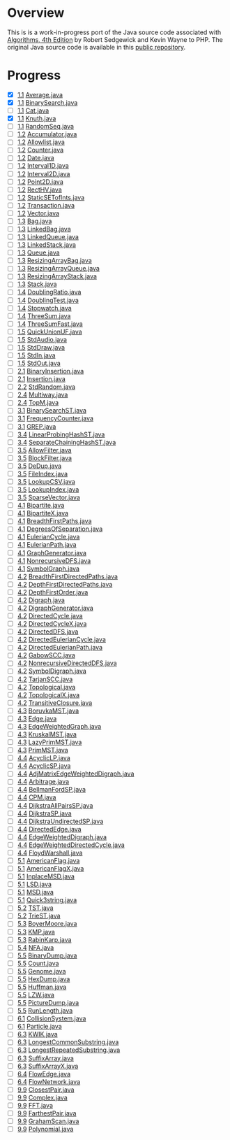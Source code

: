 # Overview

This is is a work-in-progress port of the Java source code associated
with [Algorithms, 4th Edition](http://amzn.to/13VNJi7)
by Robert Sedgewick and Kevin Wayne to PHP. The original Java source code is available in
this [public repository](https://github.com/kevin-wayne/algs4).

# Progress

- [x] [1.1](https://algs4.cs.princeton.edu/11model) [Average.java](https://github.com/kevin-wayne/algs4/blob/master/src/main/java/edu/princeton/cs/algs4/Average.java)
- [x] [1.1](https://algs4.cs.princeton.edu/11model) [BinarySearch.java](https://github.com/kevin-wayne/algs4/blob/master/src/main/java/edu/princeton/cs/algs4/BinarySearch.java)
- [ ] [1.1](https://algs4.cs.princeton.edu/11model) [Cat.java](https://github.com/kevin-wayne/algs4/blob/master/src/main/java/edu/princeton/cs/algs4/Cat.java)
- [x] [1.1](https://algs4.cs.princeton.edu/11model) [Knuth.java](https://github.com/kevin-wayne/algs4/blob/master/src/main/java/edu/princeton/cs/algs4/Knuth.java)
- [ ] [1.1](https://algs4.cs.princeton.edu/11model) [RandomSeq.java](https://github.com/kevin-wayne/algs4/blob/master/src/main/java/edu/princeton/cs/algs4/RandomSeq.java)
- [ ] [1.2](https://algs4.cs.princeton.edu/12oop) [Accumulator.java](https://github.com/kevin-wayne/algs4/blob/master/src/main/java/edu/princeton/cs/algs4/Accumulator.java)
- [ ] [1.2](https://algs4.cs.princeton.edu/12oop) [Allowlist.java](https://github.com/kevin-wayne/algs4/blob/master/src/main/java/edu/princeton/cs/algs4/Allowlist.java)
- [ ] [1.2](https://algs4.cs.princeton.edu/12oop) [Counter.java](https://github.com/kevin-wayne/algs4/blob/master/src/main/java/edu/princeton/cs/algs4/Counter.java)
- [ ] [1.2](https://algs4.cs.princeton.edu/12oop) [Date.java](https://github.com/kevin-wayne/algs4/blob/master/src/main/java/edu/princeton/cs/algs4/Date.java)
- [ ] [1.2](https://algs4.cs.princeton.edu/12oop) [Interval1D.java](https://github.com/kevin-wayne/algs4/blob/master/src/main/java/edu/princeton/cs/algs4/Interval1D.java)
- [ ] [1.2](https://algs4.cs.princeton.edu/12oop) [Interval2D.java](https://github.com/kevin-wayne/algs4/blob/master/src/main/java/edu/princeton/cs/algs4/Interval2D.java)
- [ ] [1.2](https://algs4.cs.princeton.edu/12oop) [Point2D.java](https://github.com/kevin-wayne/algs4/blob/master/src/main/java/edu/princeton/cs/algs4/Point2D.java)
- [ ] [1.2](https://algs4.cs.princeton.edu/12oop) [RectHV.java](https://github.com/kevin-wayne/algs4/blob/master/src/main/java/edu/princeton/cs/algs4/RectHV.java)
- [ ] [1.2](https://algs4.cs.princeton.edu/12oop) [StaticSETofInts.java](https://github.com/kevin-wayne/algs4/blob/master/src/main/java/edu/princeton/cs/algs4/StaticSETofInts.java)
- [ ] [1.2](https://algs4.cs.princeton.edu/12oop) [Transaction.java](https://github.com/kevin-wayne/algs4/blob/master/src/main/java/edu/princeton/cs/algs4/Transaction.java)
- [ ] [1.2](https://algs4.cs.princeton.edu/12oop) [Vector.java](https://github.com/kevin-wayne/algs4/blob/master/src/main/java/edu/princeton/cs/algs4/Vector.java)
- [ ] [1.3](https://algs4.cs.princeton.edu/13stacks) [Bag.java](https://github.com/kevin-wayne/algs4/blob/master/src/main/java/edu/princeton/cs/algs4/Bag.java)
- [ ] [1.3](https://algs4.cs.princeton.edu/13stacks) [LinkedBag.java](https://github.com/kevin-wayne/algs4/blob/master/src/main/java/edu/princeton/cs/algs4/LinkedBag.java)
- [ ] [1.3](https://algs4.cs.princeton.edu/13stacks) [LinkedQueue.java](https://github.com/kevin-wayne/algs4/blob/master/src/main/java/edu/princeton/cs/algs4/LinkedQueue.java)
- [ ] [1.3](https://algs4.cs.princeton.edu/13stacks) [LinkedStack.java](https://github.com/kevin-wayne/algs4/blob/master/src/main/java/edu/princeton/cs/algs4/LinkedStack.java)
- [ ] [1.3](https://algs4.cs.princeton.edu/13stacks) [Queue.java](https://github.com/kevin-wayne/algs4/blob/master/src/main/java/edu/princeton/cs/algs4/Queue.java)
- [ ] [1.3](https://algs4.cs.princeton.edu/13stacks) [ResizingArrayBag.java](https://github.com/kevin-wayne/algs4/blob/master/src/main/java/edu/princeton/cs/algs4/ResizingArrayBag.java)
- [ ] [1.3](https://algs4.cs.princeton.edu/13stacks) [ResizingArrayQueue.java](https://github.com/kevin-wayne/algs4/blob/master/src/main/java/edu/princeton/cs/algs4/ResizingArrayQueue.java)
- [ ] [1.3](https://algs4.cs.princeton.edu/13stacks) [ResizingArrayStack.java](https://github.com/kevin-wayne/algs4/blob/master/src/main/java/edu/princeton/cs/algs4/ResizingArrayStack.java)
- [ ] [1.3](https://algs4.cs.princeton.edu/13stacks) [Stack.java](https://github.com/kevin-wayne/algs4/blob/master/src/main/java/edu/princeton/cs/algs4/Stack.java)
- [ ] [1.4](https://algs4.cs.princeton.edu/14analysis) [DoublingRatio.java](https://github.com/kevin-wayne/algs4/blob/master/src/main/java/edu/princeton/cs/algs4/DoublingRatio.java)
- [ ] [1.4](https://algs4.cs.princeton.edu/14analysis) [DoublingTest.java](https://github.com/kevin-wayne/algs4/blob/master/src/main/java/edu/princeton/cs/algs4/DoublingTest.java)
- [ ] [1.4](https://algs4.cs.princeton.edu/14analysis) [Stopwatch.java](https://github.com/kevin-wayne/algs4/blob/master/src/main/java/edu/princeton/cs/algs4/Stopwatch.java)
- [ ] [1.4](https://algs4.cs.princeton.edu/14analysis) [ThreeSum.java](https://github.com/kevin-wayne/algs4/blob/master/src/main/java/edu/princeton/cs/algs4/ThreeSum.java)
- [ ] [1.4](https://algs4.cs.princeton.edu/14analysis) [ThreeSumFast.java](https://github.com/kevin-wayne/algs4/blob/master/src/main/java/edu/princeton/cs/algs4/ThreeSumFast.java)
- [ ] [1.5](https://algs4.cs.princeton.edu/15uf) [QuickUnionUF.java](https://github.com/kevin-wayne/algs4/blob/master/src/main/java/edu/princeton/cs/algs4/QuickUnionUF.java)
- [ ] [1.5](https://introcs.cs.princeton.edu/15inout) [StdAudio.java](https://github.com/kevin-wayne/algs4/blob/master/src/main/java/edu/princeton/cs/algs4/StdAudio.java)
- [ ] [1.5](https://introcs.cs.princeton.edu/15inout) [StdDraw.java](https://github.com/kevin-wayne/algs4/blob/master/src/main/java/edu/princeton/cs/algs4/StdDraw.java)
- [ ] [1.5](https://introcs.cs.princeton.edu/15inout) [StdIn.java](https://github.com/kevin-wayne/algs4/blob/master/src/main/java/edu/princeton/cs/algs4/StdIn.java)
- [ ] [1.5](https://introcs.cs.princeton.edu/15inout) [StdOut.java](https://github.com/kevin-wayne/algs4/blob/master/src/main/java/edu/princeton/cs/algs4/StdOut.java)
- [ ] [2.1](https://algs4.cs.princeton.edu/21elementary) [BinaryInsertion.java](https://github.com/kevin-wayne/algs4/blob/master/src/main/java/edu/princeton/cs/algs4/BinaryInsertion.java)
- [ ] [2.1](https://algs4.cs.princeton.edu/21elementary) [Insertion.java](https://github.com/kevin-wayne/algs4/blob/master/src/main/java/edu/princeton/cs/algs4/Insertion.java)
- [ ] [2.2](https://introcs.cs.princeton.edu/22library) [StdRandom.java](https://github.com/kevin-wayne/algs4/blob/master/src/main/java/edu/princeton/cs/algs4/StdRandom.java)
- [ ] [2.4](https://algs4.cs.princeton.edu/24pq) [Multiway.java](https://github.com/kevin-wayne/algs4/blob/master/src/main/java/edu/princeton/cs/algs4/Multiway.java)
- [ ] [2.4](https://algs4.cs.princeton.edu/24pq) [TopM.java](https://github.com/kevin-wayne/algs4/blob/master/src/main/java/edu/princeton/cs/algs4/TopM.java)
- [ ] [3.1](https://algs4.cs.princeton.edu/31elementary) [BinarySearchST.java](https://github.com/kevin-wayne/algs4/blob/master/src/main/java/edu/princeton/cs/algs4/BinarySearchST.java)
- [ ] [3.1](https://algs4.cs.princeton.edu/31elementary) [FrequencyCounter.java](https://github.com/kevin-wayne/algs4/blob/master/src/main/java/edu/princeton/cs/algs4/FrequencyCounter.java)
- [ ] [3.1](https://algs4.cs.princeton.edu/31elementary) [GREP.java](https://github.com/kevin-wayne/algs4/blob/master/src/main/java/edu/princeton/cs/algs4/GREP.java)
- [ ] [3.4](https://algs4.cs.princeton.edu/34hash) [LinearProbingHashST.java](https://github.com/kevin-wayne/algs4/blob/master/src/main/java/edu/princeton/cs/algs4/LinearProbingHashST.java)
- [ ] [3.4](https://algs4.cs.princeton.edu/34hash) [SeparateChainingHashST.java](https://github.com/kevin-wayne/algs4/blob/master/src/main/java/edu/princeton/cs/algs4/SeparateChainingHashST.java)
- [ ] [3.5](https://algs4.cs.princeton.edu/35applications) [AllowFilter.java](https://github.com/kevin-wayne/algs4/blob/master/src/main/java/edu/princeton/cs/algs4/AllowFilter.java)
- [ ] [3.5](https://algs4.cs.princeton.edu/35applications) [BlockFilter.java](https://github.com/kevin-wayne/algs4/blob/master/src/main/java/edu/princeton/cs/algs4/BlockFilter.java)
- [ ] [3.5](https://algs4.cs.princeton.edu/35applications) [DeDup.java](https://github.com/kevin-wayne/algs4/blob/master/src/main/java/edu/princeton/cs/algs4/DeDup.java)
- [ ] [3.5](https://algs4.cs.princeton.edu/35applications) [FileIndex.java](https://github.com/kevin-wayne/algs4/blob/master/src/main/java/edu/princeton/cs/algs4/FileIndex.java)
- [ ] [3.5](https://algs4.cs.princeton.edu/35applications) [LookupCSV.java](https://github.com/kevin-wayne/algs4/blob/master/src/main/java/edu/princeton/cs/algs4/LookupCSV.java)
- [ ] [3.5](https://algs4.cs.princeton.edu/35applications) [LookupIndex.java](https://github.com/kevin-wayne/algs4/blob/master/src/main/java/edu/princeton/cs/algs4/LookupIndex.java)
- [ ] [3.5](https://algs4.cs.princeton.edu/35applications) [SparseVector.java](https://github.com/kevin-wayne/algs4/blob/master/src/main/java/edu/princeton/cs/algs4/SparseVector.java)
- [ ] [4.1](https://algs4.cs.princeton.edu/41graph) [Bipartite.java](https://github.com/kevin-wayne/algs4/blob/master/src/main/java/edu/princeton/cs/algs4/Bipartite.java)
- [ ] [4.1](https://algs4.cs.princeton.edu/41graph) [BipartiteX.java](https://github.com/kevin-wayne/algs4/blob/master/src/main/java/edu/princeton/cs/algs4/BipartiteX.java)
- [ ] [4.1](https://algs4.cs.princeton.edu/41graph) [BreadthFirstPaths.java](https://github.com/kevin-wayne/algs4/blob/master/src/main/java/edu/princeton/cs/algs4/BreadthFirstPaths.java)
- [ ] [4.1](https://algs4.cs.princeton.edu/41graph) [DegreesOfSeparation.java](https://github.com/kevin-wayne/algs4/blob/master/src/main/java/edu/princeton/cs/algs4/DegreesOfSeparation.java)
- [ ] [4.1](https://algs4.cs.princeton.edu/41graph) [EulerianCycle.java](https://github.com/kevin-wayne/algs4/blob/master/src/main/java/edu/princeton/cs/algs4/EulerianCycle.java)
- [ ] [4.1](https://algs4.cs.princeton.edu/41graph) [EulerianPath.java](https://github.com/kevin-wayne/algs4/blob/master/src/main/java/edu/princeton/cs/algs4/EulerianPath.java)
- [ ] [4.1](https://algs4.cs.princeton.edu/41graph) [GraphGenerator.java](https://github.com/kevin-wayne/algs4/blob/master/src/main/java/edu/princeton/cs/algs4/GraphGenerator.java)
- [ ] [4.1](https://algs4.cs.princeton.edu/41graph) [NonrecursiveDFS.java](https://github.com/kevin-wayne/algs4/blob/master/src/main/java/edu/princeton/cs/algs4/NonrecursiveDFS.java)
- [ ] [4.1](https://algs4.cs.princeton.edu/41graph) [SymbolGraph.java](https://github.com/kevin-wayne/algs4/blob/master/src/main/java/edu/princeton/cs/algs4/SymbolGraph.java)
- [ ] [4.2](https://algs4.cs.princeton.edu/42digraph) [BreadthFirstDirectedPaths.java](https://github.com/kevin-wayne/algs4/blob/master/src/main/java/edu/princeton/cs/algs4/BreadthFirstDirectedPaths.java)
- [ ] [4.2](https://algs4.cs.princeton.edu/42digraph) [DepthFirstDirectedPaths.java](https://github.com/kevin-wayne/algs4/blob/master/src/main/java/edu/princeton/cs/algs4/DepthFirstDirectedPaths.java)
- [ ] [4.2](https://algs4.cs.princeton.edu/42digraph) [DepthFirstOrder.java](https://github.com/kevin-wayne/algs4/blob/master/src/main/java/edu/princeton/cs/algs4/DepthFirstOrder.java)
- [ ] [4.2](https://algs4.cs.princeton.edu/42digraph) [Digraph.java](https://github.com/kevin-wayne/algs4/blob/master/src/main/java/edu/princeton/cs/algs4/Digraph.java)
- [ ] [4.2](https://algs4.cs.princeton.edu/42digraph) [DigraphGenerator.java](https://github.com/kevin-wayne/algs4/blob/master/src/main/java/edu/princeton/cs/algs4/DigraphGenerator.java)
- [ ] [4.2](https://algs4.cs.princeton.edu/42digraph) [DirectedCycle.java](https://github.com/kevin-wayne/algs4/blob/master/src/main/java/edu/princeton/cs/algs4/DirectedCycle.java)
- [ ] [4.2](https://algs4.cs.princeton.edu/42digraph) [DirectedCycleX.java](https://github.com/kevin-wayne/algs4/blob/master/src/main/java/edu/princeton/cs/algs4/DirectedCycleX.java)
- [ ] [4.2](https://algs4.cs.princeton.edu/42digraph) [DirectedDFS.java](https://github.com/kevin-wayne/algs4/blob/master/src/main/java/edu/princeton/cs/algs4/DirectedDFS.java)
- [ ] [4.2](https://algs4.cs.princeton.edu/42digraph) [DirectedEulerianCycle.java](https://github.com/kevin-wayne/algs4/blob/master/src/main/java/edu/princeton/cs/algs4/DirectedEulerianCycle.java)
- [ ] [4.2](https://algs4.cs.princeton.edu/42digraph) [DirectedEulerianPath.java](https://github.com/kevin-wayne/algs4/blob/master/src/main/java/edu/princeton/cs/algs4/DirectedEulerianPath.java)
- [ ] [4.2](https://algs4.cs.princeton.edu/42digraph) [GabowSCC.java](https://github.com/kevin-wayne/algs4/blob/master/src/main/java/edu/princeton/cs/algs4/GabowSCC.java)
- [ ] [4.2](https://algs4.cs.princeton.edu/42digraph) [NonrecursiveDirectedDFS.java](https://github.com/kevin-wayne/algs4/blob/master/src/main/java/edu/princeton/cs/algs4/NonrecursiveDirectedDFS.java)
- [ ] [4.2](https://algs4.cs.princeton.edu/42digraph) [SymbolDigraph.java](https://github.com/kevin-wayne/algs4/blob/master/src/main/java/edu/princeton/cs/algs4/SymbolDigraph.java)
- [ ] [4.2](https://algs4.cs.princeton.edu/42digraph) [TarjanSCC.java](https://github.com/kevin-wayne/algs4/blob/master/src/main/java/edu/princeton/cs/algs4/TarjanSCC.java)
- [ ] [4.2](https://algs4.cs.princeton.edu/42digraph) [Topological.java](https://github.com/kevin-wayne/algs4/blob/master/src/main/java/edu/princeton/cs/algs4/Topological.java)
- [ ] [4.2](https://algs4.cs.princeton.edu/42digraph) [TopologicalX.java](https://github.com/kevin-wayne/algs4/blob/master/src/main/java/edu/princeton/cs/algs4/TopologicalX.java)
- [ ] [4.2](https://algs4.cs.princeton.edu/42digraph) [TransitiveClosure.java](https://github.com/kevin-wayne/algs4/blob/master/src/main/java/edu/princeton/cs/algs4/TransitiveClosure.java)
- [ ] [4.3](https://algs4.cs.princeton.edu/43mst) [BoruvkaMST.java](https://github.com/kevin-wayne/algs4/blob/master/src/main/java/edu/princeton/cs/algs4/BoruvkaMST.java)
- [ ] [4.3](https://algs4.cs.princeton.edu/43mst) [Edge.java](https://github.com/kevin-wayne/algs4/blob/master/src/main/java/edu/princeton/cs/algs4/Edge.java)
- [ ] [4.3](https://algs4.cs.princeton.edu/43mst) [EdgeWeightedGraph.java](https://github.com/kevin-wayne/algs4/blob/master/src/main/java/edu/princeton/cs/algs4/EdgeWeightedGraph.java)
- [ ] [4.3](https://algs4.cs.princeton.edu/43mst) [KruskalMST.java](https://github.com/kevin-wayne/algs4/blob/master/src/main/java/edu/princeton/cs/algs4/KruskalMST.java)
- [ ] [4.3](https://algs4.cs.princeton.edu/43mst) [LazyPrimMST.java](https://github.com/kevin-wayne/algs4/blob/master/src/main/java/edu/princeton/cs/algs4/LazyPrimMST.java)
- [ ] [4.3](https://algs4.cs.princeton.edu/43mst) [PrimMST.java](https://github.com/kevin-wayne/algs4/blob/master/src/main/java/edu/princeton/cs/algs4/PrimMST.java)
- [ ] [4.4](https://algs4.cs.princeton.edu/44sp) [AcyclicLP.java](https://github.com/kevin-wayne/algs4/blob/master/src/main/java/edu/princeton/cs/algs4/AcyclicLP.java)
- [ ] [4.4](https://algs4.cs.princeton.edu/44sp) [AcyclicSP.java](https://github.com/kevin-wayne/algs4/blob/master/src/main/java/edu/princeton/cs/algs4/AcyclicSP.java)
- [ ] [4.4](https://algs4.cs.princeton.edu/44sp) [AdjMatrixEdgeWeightedDigraph.java](https://github.com/kevin-wayne/algs4/blob/master/src/main/java/edu/princeton/cs/algs4/AdjMatrixEdgeWeightedDigraph.java)
- [ ] [4.4](https://algs4.cs.princeton.edu/44sp) [Arbitrage.java](https://github.com/kevin-wayne/algs4/blob/master/src/main/java/edu/princeton/cs/algs4/Arbitrage.java)
- [ ] [4.4](https://algs4.cs.princeton.edu/44sp) [BellmanFordSP.java](https://github.com/kevin-wayne/algs4/blob/master/src/main/java/edu/princeton/cs/algs4/BellmanFordSP.java)
- [ ] [4.4](https://algs4.cs.princeton.edu/44sp) [CPM.java](https://github.com/kevin-wayne/algs4/blob/master/src/main/java/edu/princeton/cs/algs4/CPM.java)
- [ ] [4.4](https://algs4.cs.princeton.edu/44sp) [DijkstraAllPairsSP.java](https://github.com/kevin-wayne/algs4/blob/master/src/main/java/edu/princeton/cs/algs4/DijkstraAllPairsSP.java)
- [ ] [4.4](https://algs4.cs.princeton.edu/44sp) [DijkstraSP.java](https://github.com/kevin-wayne/algs4/blob/master/src/main/java/edu/princeton/cs/algs4/DijkstraSP.java)
- [ ] [4.4](https://algs4.cs.princeton.edu/44sp) [DijkstraUndirectedSP.java](https://github.com/kevin-wayne/algs4/blob/master/src/main/java/edu/princeton/cs/algs4/DijkstraUndirectedSP.java)
- [ ] [4.4](https://algs4.cs.princeton.edu/44sp) [DirectedEdge.java](https://github.com/kevin-wayne/algs4/blob/master/src/main/java/edu/princeton/cs/algs4/DirectedEdge.java)
- [ ] [4.4](https://algs4.cs.princeton.edu/44sp) [EdgeWeightedDigraph.java](https://github.com/kevin-wayne/algs4/blob/master/src/main/java/edu/princeton/cs/algs4/EdgeWeightedDigraph.java)
- [ ] [4.4](https://algs4.cs.princeton.edu/44sp) [EdgeWeightedDirectedCycle.java](https://github.com/kevin-wayne/algs4/blob/master/src/main/java/edu/princeton/cs/algs4/EdgeWeightedDirectedCycle.java)
- [ ] [4.4](https://algs4.cs.princeton.edu/44sp) [FloydWarshall.java](https://github.com/kevin-wayne/algs4/blob/master/src/main/java/edu/princeton/cs/algs4/FloydWarshall.java)
- [ ] [5.1](https://algs4.cs.princeton.edu/51radix) [AmericanFlag.java](https://github.com/kevin-wayne/algs4/blob/master/src/main/java/edu/princeton/cs/algs4/AmericanFlag.java)
- [ ] [5.1](https://algs4.cs.princeton.edu/51radix) [AmericanFlagX.java](https://github.com/kevin-wayne/algs4/blob/master/src/main/java/edu/princeton/cs/algs4/AmericanFlagX.java)
- [ ] [5.1](https://algs4.cs.princeton.edu/51radix) [InplaceMSD.java](https://github.com/kevin-wayne/algs4/blob/master/src/main/java/edu/princeton/cs/algs4/InplaceMSD.java)
- [ ] [5.1](https://algs4.cs.princeton.edu/51radix) [LSD.java](https://github.com/kevin-wayne/algs4/blob/master/src/main/java/edu/princeton/cs/algs4/LSD.java)
- [ ] [5.1](https://algs4.cs.princeton.edu/51radix) [MSD.java](https://github.com/kevin-wayne/algs4/blob/master/src/main/java/edu/princeton/cs/algs4/MSD.java)
- [ ] [5.1](https://algs4.cs.princeton.edu/51radix) [Quick3string.java](https://github.com/kevin-wayne/algs4/blob/master/src/main/java/edu/princeton/cs/algs4/Quick3string.java)
- [ ] [5.2](https://algs4.cs.princeton.edu/52trie) [TST.java](https://github.com/kevin-wayne/algs4/blob/master/src/main/java/edu/princeton/cs/algs4/TST.java)
- [ ] [5.2](https://algs4.cs.princeton.edu/52trie) [TrieST.java](https://github.com/kevin-wayne/algs4/blob/master/src/main/java/edu/princeton/cs/algs4/TrieST.java)
- [ ] [5.3](https://algs4.cs.princeton.edu/53substring) [BoyerMoore.java](https://github.com/kevin-wayne/algs4/blob/master/src/main/java/edu/princeton/cs/algs4/BoyerMoore.java)
- [ ] [5.3](https://algs4.cs.princeton.edu/53substring) [KMP.java](https://github.com/kevin-wayne/algs4/blob/master/src/main/java/edu/princeton/cs/algs4/KMP.java)
- [ ] [5.3](https://algs4.cs.princeton.edu/53substring) [RabinKarp.java](https://github.com/kevin-wayne/algs4/blob/master/src/main/java/edu/princeton/cs/algs4/RabinKarp.java)
- [ ] [5.4](https://algs4.cs.princeton.edu/54regexp) [NFA.java](https://github.com/kevin-wayne/algs4/blob/master/src/main/java/edu/princeton/cs/algs4/NFA.java)
- [ ] [5.5](https://algs4.cs.princeton.edu/55compression) [BinaryDump.java](https://github.com/kevin-wayne/algs4/blob/master/src/main/java/edu/princeton/cs/algs4/BinaryDump.java)
- [ ] [5.5](https://algs4.cs.princeton.edu/55compress) [Count.java](https://github.com/kevin-wayne/algs4/blob/master/src/main/java/edu/princeton/cs/algs4/Count.java)
- [ ] [5.5](https://algs4.cs.princeton.edu/55compression) [Genome.java](https://github.com/kevin-wayne/algs4/blob/master/src/main/java/edu/princeton/cs/algs4/Genome.java)
- [ ] [5.5](https://algs4.cs.princeton.edu/55compression) [HexDump.java](https://github.com/kevin-wayne/algs4/blob/master/src/main/java/edu/princeton/cs/algs4/HexDump.java)
- [ ] [5.5](https://algs4.cs.princeton.edu/55compression) [Huffman.java](https://github.com/kevin-wayne/algs4/blob/master/src/main/java/edu/princeton/cs/algs4/Huffman.java)
- [ ] [5.5](https://algs4.cs.princeton.edu/55compression) [LZW.java](https://github.com/kevin-wayne/algs4/blob/master/src/main/java/edu/princeton/cs/algs4/LZW.java)
- [ ] [5.5](https://algs4.cs.princeton.edu/55compression) [PictureDump.java](https://github.com/kevin-wayne/algs4/blob/master/src/main/java/edu/princeton/cs/algs4/PictureDump.java)
- [ ] [5.5](https://algs4.cs.princeton.edu/55compression) [RunLength.java](https://github.com/kevin-wayne/algs4/blob/master/src/main/java/edu/princeton/cs/algs4/RunLength.java)
- [ ] [6.1](https://algs4.cs.princeton.edu/61event) [CollisionSystem.java](https://github.com/kevin-wayne/algs4/blob/master/src/main/java/edu/princeton/cs/algs4/CollisionSystem.java)
- [ ] [6.1](https://algs4.cs.princeton.edu/61event) [Particle.java](https://github.com/kevin-wayne/algs4/blob/master/src/main/java/edu/princeton/cs/algs4/Particle.java)
- [ ] [6.3](https://algs4.cs.princeton.edu/63suffix) [KWIK.java](https://github.com/kevin-wayne/algs4/blob/master/src/main/java/edu/princeton/cs/algs4/KWIK.java)
- [ ] [6.3](https://algs4.cs.princeton.edu/63suffix) [LongestCommonSubstring.java](https://github.com/kevin-wayne/algs4/blob/master/src/main/java/edu/princeton/cs/algs4/LongestCommonSubstring.java)
- [ ] [6.3](https://algs4.cs.princeton.edu/63suffix) [LongestRepeatedSubstring.java](https://github.com/kevin-wayne/algs4/blob/master/src/main/java/edu/princeton/cs/algs4/LongestRepeatedSubstring.java)
- [ ] [6.3](https://algs4.cs.princeton.edu/63suffix) [SuffixArray.java](https://github.com/kevin-wayne/algs4/blob/master/src/main/java/edu/princeton/cs/algs4/SuffixArray.java)
- [ ] [6.3](https://algs4.cs.princeton.edu/63suffix) [SuffixArrayX.java](https://github.com/kevin-wayne/algs4/blob/master/src/main/java/edu/princeton/cs/algs4/SuffixArrayX.java)
- [ ] [6.4](https://algs4.cs.princeton.edu/64maxflow) [FlowEdge.java](https://github.com/kevin-wayne/algs4/blob/master/src/main/java/edu/princeton/cs/algs4/FlowEdge.java)
- [ ] [6.4](https://algs4.cs.princeton.edu/64maxflow) [FlowNetwork.java](https://github.com/kevin-wayne/algs4/blob/master/src/main/java/edu/princeton/cs/algs4/FlowNetwork.java)
- [ ] [9.9](https://algs4.cs.princeton.edu/99hull) [ClosestPair.java](https://github.com/kevin-wayne/algs4/blob/master/src/main/java/edu/princeton/cs/algs4/ClosestPair.java)
- [ ] [9.9](https://algs4.cs.princeton.edu/99scientific) [Complex.java](https://github.com/kevin-wayne/algs4/blob/master/src/main/java/edu/princeton/cs/algs4/Complex.java)
- [ ] [9.9](https://algs4.cs.princeton.edu/99scientific) [FFT.java](https://github.com/kevin-wayne/algs4/blob/master/src/main/java/edu/princeton/cs/algs4/FFT.java)
- [ ] [9.9](https://algs4.cs.princeton.edu/99hull) [FarthestPair.java](https://github.com/kevin-wayne/algs4/blob/master/src/main/java/edu/princeton/cs/algs4/FarthestPair.java)
- [ ] [9.9](https://algs4.cs.princeton.edu/99scientific) [GrahamScan.java](https://github.com/kevin-wayne/algs4/blob/master/src/main/java/edu/princeton/cs/algs4/GrahamScan.java)
- [ ] [9.9](https://algs4.cs.princeton.edu/99scientific) [Polynomial.java](https://github.com/kevin-wayne/algs4/blob/master/src/main/java/edu/princeton/cs/algs4/Polynomial.java)

